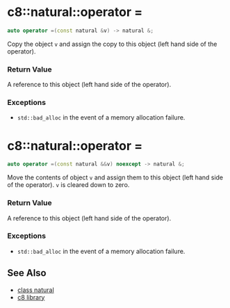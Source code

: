 # c8::natural::operator = #

```cpp
auto operator =(const natural &v) -> natural &;
```

Copy the object `v` and assign the copy to this object (left hand side of the operator).

### Return Value ###

A reference to this object (left hand side of the operator).

### Exceptions ###

* `std::bad_alloc` in the event of a memory allocation failure.

# c8::natural::operator = #

```cpp
auto operator =(const natural &&v) noexcept -> natural &;
```

Move the contents of object `v` and assign them to this object (left hand side of the operator).  `v` is cleared down to zero.

### Return Value ###

A reference to this object (left hand side of the operator).

### Exceptions ###

* `std::bad_alloc` in the event of a memory allocation failure.

## See Also ##

* [class natural](c8_natural)
* [c8 library](c8)

